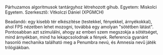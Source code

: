 Párhuzamos algoritmusok tantárgyhoz létrehozott gihub. 
Egyetem: Miskolci Egyetem. 
Szerkesztő: Vitkolczi Dániel (XPGMCH)

Beadandó: egy kisebb tér elkészítése (testekkel, fényekkel, árnyékokkal), ahol FPS nézetben lehet mozogni, továbbá egy amolyan "sötétben látást". Pontosabban azt szimulálni, ahogy az emberi szem megszokja a sötétséget, mind árnyékban, mind ha lekapcsolodnak a fények.
Referencia gyanánt hasonló mechanika található meg a Penumbra nevú, és Amnesia nevű játék trilógiákban.
